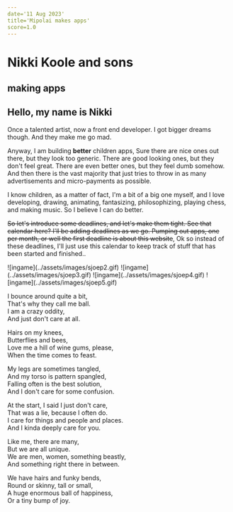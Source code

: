 ```yaml
---
date='11 Aug 2023'
title='Mipolai makes apps'
score=1.0
---
```






# Nikki Koole and sons
## making apps

## Hello, my name is Nikki

Once a talented artist, now a front end developer. I got bigger dreams though. And they make me go mad.

Anyway, I am building **better** children apps, Sure there are nice ones out there, but they look too generic. There are good looking ones, but they don't feel great. There are even better ones, but they feel dumb somehow. And then there is the vast majority that just tries to throw in as many advertisements and micro-payments as possible. 

I know children, as a matter of fact, I'm a bit of a big one myself, and I love developing, drawing, animating, fantasizing, philosophizing, playing chess, and making music. So I believe I can do better.

~~So let's introduce some deadlines, and let's make them tight. See that calendar here? I'll be adding deadlines as we go. Pumping out apps, one per month, or well the first deadline is about this website~~,  Ok so instead of these deadlines, I'll just use this calendar to keep track of stuff that has been started and finished..

<section class='yellow'>

</section>
<section class='greygreen'>
</section>
<section class='aubergine'>
![ingame](../assets/images/sjoep2.gif)
![ingame](../assets/images/sjoep3.gif)
![ingame](../assets/images/sjoep4.gif)
![ingame](../assets/images/sjoep5.gif)

I bounce around quite a bit,  
That's why they call me ball.  
I am a crazy oddity,  
And just don't care at all.  
  
Hairs on my knees,  
Butterflies and bees,  
Love me a hill of wine gums, please,  
When the time comes to feast.  
  
My legs are sometimes tangled,  
And my torso is pattern spangled,  
Falling often is the best solution,  
And I don't care for some confusion.  
  
At the start, I said I just don't care,  
That was a lie, because I often do.  
I care for things and people and places.  
And I kinda deeply care for you.  
  
Like me, there are many,  
But we are all unique.  
We are men, women, something beastly,  
And something right there in between.  
  
We have hairs and funky bends,  
Round or skinny, tall or small,  
A huge enormous ball of happiness,  
Or a tiny bump of joy.  
  
</section>
<section class='yellow'>
<div class='put-calendar-in-here'></div>
<script>
    //remember month counting starts from 0
	let deadlines = [
        {date:new Date(2022, 9, 1), description: 'started working on the website', success:true},
        {date:new Date(2022, 9, 31), description: 'website live', success:true},
        {date:new Date(2022, 10, 1), description: 'started working on puppetmaker', success:true},
        {date:new Date(2023, 5, 10), description: 'puppetmaker in app store!', success:true},
        {date:new Date(2023, 5, 13), description: 'started working on next thing', success:true}
        ];
	buildCalendar(deadlines);
</script>
</section>

